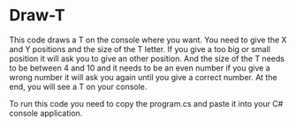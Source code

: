 # Draw-T

This code draws a T on the console where you want. You need to give the X and Y positions and the size of the T letter. 
If you give a too big or small position it will ask you to give an other position. 
And the size of the T needs to be between 4 and 10 and it needs to be an even number if you give a wrong number it will ask you again until you give a correct number. 
At the end, you will see a T on your console.

To run this code you need to copy the program.cs and paste it into your C#  console application.
